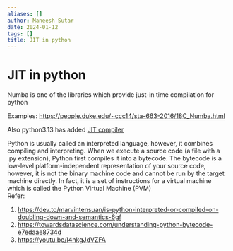```yaml
---
aliases: []
author: Maneesh Sutar
date: 2024-01-12
tags: []
title: JIT in python
---
```


# JIT in python

Numba is one of the libraries which provide just-in time compilation for python

Examples: <https://people.duke.edu/~ccc14/sta-663-2016/18C_Numba.html>

Also python3.13 has added [JIT compiler](https://tonybaloney.github.io/posts/python-gets-a-jit.html)

Python is usually called an interpreted language, however, it combines compiling and interpreting. When we execute a source code (a file with a .py extension), Python first compiles it into a bytecode. The bytecode is a low-level platform-independent representation of your source code, however, it is not the binary machine code and cannot be run by the target machine directly. In fact, it is a set of instructions for a virtual machine which is called the Python Virtual Machine (PVM)  
Refer:

1. <https://dev.to/marvintensuan/is-python-interpreted-or-compiled-on-doubling-down-and-semantics-6gf>
1. <https://towardsdatascience.com/understanding-python-bytecode-e7edaae8734d>
1. <https://youtu.be/I4nkgJdVZFA>
